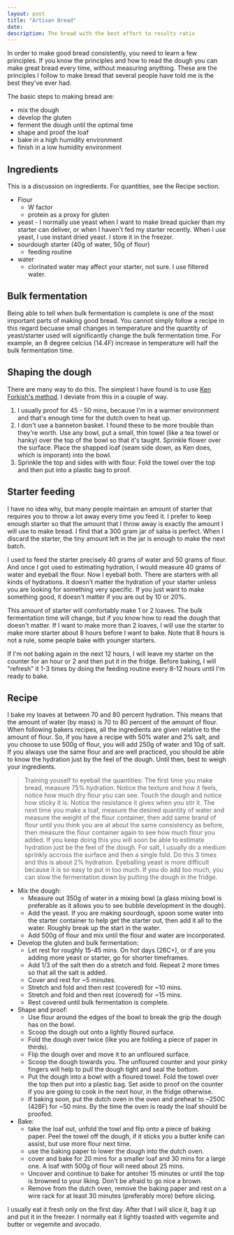 ```yaml
---
layout: post
title: "Artisan Bread"
date: 
description: The bread with the best effort to results ratio
---
```


In order to make good bread consistently, you need to learn a few principles. If you know the principles and how to read the dough you can make great bread every time, without measuring anything. These are the principles I follow to make bread that several people have told me is the best they've ever had.

The basic steps to making bread are:

- mix the dough
- develop the gluten
- ferment the dough until the optimal time
- shape and proof the loaf
- bake in a high humidity environment
- finish in a low humidity environment

Ingredients
-----------

This is a discussion on ingredients. For quantities, see the Recipe section.

- Flour
  - W factor
  - protein as a proxy for gluten
- yeast - I normally use yeast when I want to make bread quicker than my starter can deliver, or when I haven't fed my starter recently. When I use yeast, I use instant dried yeast. I store it in the freezer.
- sourdough starter (40g of water, 50g of flour)
  - feeding routine
- water
  - clorinated water may affect your starter, not sure. I use filtered water.

Bulk fermentation
-----------------

Being able to tell when bulk fermentation is complete is one of the most important parts of making good bread. You cannot simply follow a recipe in this regard becuase small changes in temperature and the quantity of yeast/starter used will significantly change the bulk fermentation time. For example, an 8 degree celcius (14.4F) increase in temperature will half the bulk fermentation time.

Shaping the dough
-----------------

There are many way to do this. The simplest I have found is to use [Ken Forkish's method](https://www.youtube.com/watch?v=MPdedk9gJLQ). I deviate from this in a couple of way.

1. I usually proof for 45 - 50 mins, because I'm in a warmer environment and that's enough time for the dutch oven to heat up.
2. I don't use a banneton basket. I found these to be more trouble than they're worth. Use any bowl, put a small, thin towel (like a tea towel or hanky) over the top of the bowl so that it's taught. Sprinkle flower over the surface. Place the shapped loaf (seam side down, as Ken does, which is imporant) into the bowl.
3. Sprinkle the top and sides with with flour. Fold the towel over the top and then put into a plastic bag to proof.

Starter feeding
---------------

I have no idea why, but many people maintain an amount of starter that requires you to throw a lot away every time you feed it. I prefer to keep enough starter so that the amount that I throw away is exactly the amount I will use to make bread. I find that a 300 gram jar of salsa is perfect. When I discard the starter, the tiny amount left in the jar is enough to make the next batch.

I used to feed the starter precisely 40 grams of water and 50 grams of flour. And once I got used to estimating hydration, I would measure 40 grams of water and eyeball the flour. Now I eyeball both. There are starters with all kinds of hydrations. It doesn't matter the hydration of your starter unless you are looking for something very specific. If you just want to make something good, it doesn't matter if you are out by 10 or 20%.

This amount of starter will comfortably make 1 or 2 loaves. The bulk fermentation time will change, but if you know how to read the dough that doesn't matter. If I want to make more than 2 loaves, I will use the starter to make more starter about 8 hours before I want to bake. Note that 8 hours is not a rule, some people bake with younger starters.

If I'm not baking again in the next 12 hours, I will leave my starter on the counter for an hour or 2 and then put it in the fridge. Before baking, I will "refresh" it 1-3 times by doing the feeding routine every 8-12 hours until I'm ready to bake.

Recipe
------

I bake my loaves at between 70 and 80 percent hydration. This means that the amount of water (by mass) is 70 to 80 percent of the amount of flour. When following bakers recipes, all the ingredients are given relative to the amount of flour. So, if you have a recipe with 50% water and 2% salt, and you choose to use 500g of flour, you will add 250g of water and 10g of salt. If you always use the same flour and are well practiced, you should be able to know the hydration just by the feel of the dough. Until then, best to weigh your ingredients. 

> Training youself to eyeball the quantities: The first time you make bread, measure 75% hydration. Notice the texture and how it feels, notice how much dry flour you can see. Touch the dough and notice how sticky it is. Notice the resistance it gives when you stir it. The next time you make a loaf, measure the desired quantity of water and measure the weight of the flour container, then add same brand of flour until you think you are at about the same consistency as before, then measure the flour container again to see how much flour you added. If you keep doing this you will soon be able to estimate hydration just be the feel of the dough. For salt, I usually do a medium sprinkly accross the surface and then a single fold. Do this 3 times and this is about 2% hydration. Eyeballing yeast is more difficult because it is so easy to put in too much. If you do add too much, you can slow the fermentation down by putting the dough in the fridge.

- Mix the dough:
  - Measure out 350g of water in a mixing bowl (a glass mixing bowl is preferable as it allows you to see bubble development in the dough).
  - Add the yeast. If you are making sourdough, spoon some water into the starter container to help get the starter out, then add it all to the water. Roughly break up the start in the water.
  -  Add 500g of flour and mix until the flour and water are incorporated.
- Develop the gluten and bulk fermentation:
  - Let rest for roughly 15-45 mins. On hot days (26C+), or if are you adding more yeast or starter, go for shorter timeframes.
  - Add 1/3 of the salt then do a stretch and fold. Repeat 2 more times so that all the salt is added.
  - Cover and rest for ~5 minutes.
  - Stretch and fold and then rest (covered) for ~10 mins.
  - Stretch and fold and then rest (covered) for ~15 mins.
  - Rest covered until bulk fermentation is complete.
- Shape and proof:
  - Use flour around the edges of the bowl to break the grip the dough has on the bowl.
  - Scoop the dough out onto a lightly floured surface.
  - Fold the dough over twice (like you are folding a piece of paper in thirds).
  - Flip the dough over and move it to an unfloured surface.
  - Scoop the dough towards you. The unfloured counter and your pinky fingers will help to pull the dough tight and seal the bottom.
  - Put the dough into a bowl with a floured towel. Fold the towel over the top then put into a plastic bag. Set aside to proof on the counter if you are going to cook in the next hour, in the fridge otherwise.
  - If baking soon, put the dutch oven in the oven and preheat to ~250C (428F) for ~50 mins. By the time the oven is ready the loaf should be proofed.
- Bake:
  - take the loaf out, unfold the towl and flip onto a piece of baking paper. Peel the towel off the dough, if it sticks you a butter knife can assist, but use more flour next time.
  - use the baking paper to lower the dough into the dutch oven.
  - cover and bake for 20 mins for a smaller loaf and 30 mins for a large one. A loaf with 500g of flour will need about 25 mins.
  - Uncover and continue to bake for antoher 15 minutes or until the top is browned to your liking. Don't be afraid to go nice a brown.
  - Remove from the dutch oven, remove the baking paper and rest on a wire rack for at least 30 minutes (preferably more) before slicing.
 
I usually eat it fresh only on the first day. After that I will slice it, bag it up and put it in the freezer. I normally eat it lightly toasted with vegemite and butter or vegemite and avocado.
